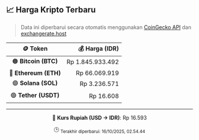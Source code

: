 

<!-- HARGA_KRIPTO -->
## 📈 Harga Kripto Terbaru

> Data ini diperbarui secara otomatis menggunakan [CoinGecko API](https://www.coingecko.com/) dan [exchangerate.host](https://exchangerate.host/)

<div align="center">

| 🪙 Token | 💰 Harga (IDR) |
|:------:|---------------:|
| 🟠 **Bitcoin (BTC)**   | Rp 1.845.933.492 |
| 🔵 **Ethereum (ETH)**  | Rp 66.069.919 |
| 🟣 **Solana (SOL)**    | Rp 3.236.571 |
| 🟢 **Tether (USDT)**   | Rp 16.608 |

---

💱 **Kurs Rupiah (USD → IDR)**: Rp 16.593

🕒 <sub>Terakhir diperbarui: 16/10/2025, 02.54.44</sub>

</div>
<!-- /HARGA_KRIPTO -->